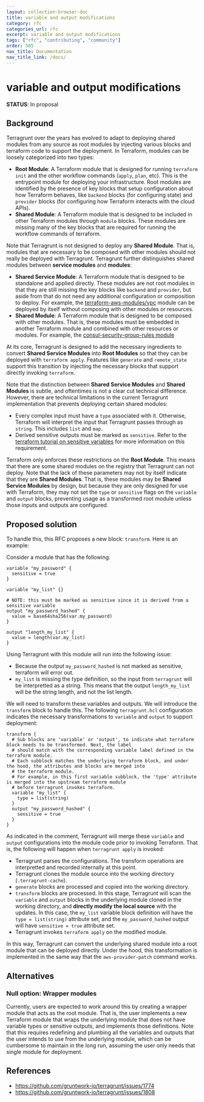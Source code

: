 ```yaml
---
layout: collection-browser-doc
title: variable and output modifications
category: rfc
categories_url: rfc
excerpt: variable and output modifications
tags: ["rfc", "contributing", "community"]
order: 505
nav_title: Documentation
nav_title_link: /docs/
---
```


# variable and output modifications

**STATUS**: In proposal


## Background

Terragrunt over the years has evolved to adapt to deploying shared modules from any source as root modules by injecting
various blocks and terraform code to support the deployment. In Terraform, modules can be loosely categorized into two types:

* **Root Module**: A Terraform module that is designed for running `terraform init` and the other workflow commands
  (`apply`, `plan`, etc). This is the entrypoint module for deploying your infrastructure. Root modules are identified
  by the presence of key blocks that setup configuration about how Terraform behaves, like `backend` blocks (for
  configuring state) and `provider` blocks (for configuring how Terraform interacts with the cloud APIs).
* **Shared Module**: A Terraform module that is designed to be included in other Terraform modules through `module`
  blocks. These modules are missing many of the key blocks that are required for running the workflow commands of
  terraform.

Note that Terragrunt is not designed to deploy any **Shared Module**. That is, modules that are necessary to be composed
with other modules should not really be deployed with Terragrunt. Terragrunt further distinguishes shared modules
between **service modules** and **modules**:

* **Shared Service Module**: A Terraform module that is designed to be standalone and applied directly. These modules
  are not root modules in that they are still missing the key blocks like `backend` and `provider`, but aside from that
  do not need any additional configuration or composition to deploy. For example, the
  [terraform-aws-modules/vpc](https://registry.terraform.io/modules/terraform-aws-modules/vpc/aws/latest) module can be
  deployed by itself without composing with other modules or resources.
* **Shared Module**: A Terraform module that is designed to be composed with other modules. That is, these modules must
  be embedded in another Terraform module and combined with other resources or modules. For example, the
  [consul-security-group-rules
  module](https://registry.terraform.io/modules/hashicorp/consul/aws/latest/submodules/consul-security-group-rules)

At its core, Terragrunt is designed to add the necessary ingredients to convert **Shared Service Modules** into **Root
Modules** so that they can be deployed with `terraform apply`. Features like `generate` and `remote_state` support this
transition by injecting the necessary blocks that support directly invoking `terraform`.

Note that the distinction between **Shared Service Modules** and **Shared Modules** is subtle, and oftentimes is not a
clear cut technical difference. However, there are technical limitations in the current Terragrunt implementation that
prevents deploying certain shared modules:

- Every complex input must have a `type` associated with it. Otherwise, Terraform will interpret the input that
  Terragrunt passes through as `string`. This includes `list` and `map`.
- Derived sensitive outputs must be marked as `sensitive`. Refer to the [terraform tutorial on sensitive
  variables](https://learn.hashicorp.com/tutorials/terraform/sensitive-variables#reference-sensitive-variables) for more
  information on this requirement.

Terraform only enforces these restrictions on the **Root Module**. This means that there are some shared modules on the
registry that Terragrunt can not deploy. Note that the lack of these parameters may not by itself indicate that they are
**Shared Modules**. That is, these modules may be **Shared Service Modules** by design, but because they are
only designed for use with Terraform, they may not set the `type` or `sensitive` flags on the `variable` and `output`
blocks, preventing usage as a transformed root module unless those inputs and outputs are configured.


## Proposed solution

To handle this, this RFC proposes a new block: `transform`. Here is an example:

Consider a module that has the following:

```hcl
variable "my_password" {
  sensitive = true
}

variable "my_list" {}

# NOTE: this must be marked as sensitive since it is derived from a sensitive variable
output "my_password_hashed" {
  value = base64sha256(var.my_password)
}

output "length_my_list" {
  value = length(var.my_list)
}
```

Using Terragrunt with this module will run into the following issue:

- Because the output `my_password_hashed` is not marked as sensitive, terraform will error out.
- `my_list` is missing the type definition, so the input from `terragrunt` will be interpretted as a string. This means
  that the output `length_my_list` will be the string length, and not the list length.

We will need to transform these variables and outputs. We will introduce the `transform` block to handle this. The
following `terragrunt.hcl` configuration indicates the necessary transformations to `variable` and `output` to support
deployment:

```hcl
transform {
  # Sub blocks are 'variable' or 'output', to indicate what terraform block needs to be transformed. Next, the label
  # should match with the corresponding variable label defined in the terraform module.
  # Each subblock matches the underlying terraform block, and under the hood, the attributes and blocks are merged into
  # the terraform module.
  # For example, in this first variable subblock, the 'type' attribute is merged into the upstream terraform module
  # before terragrunt invokes terraform.
  variable "my_list" {
    type = list(string)
  }
  output "my_password_hashed" {
    sensitive = true
  }
}
```

As indicated in the comment, Terragrunt will merge these `variable` and `output` configurations into the module code
prior to invoking Terraform. That is, the following will happen when `terragrunt apply` is invoked:

- Terragrunt parses the configurations. The transform operations are interpretted and recorded internally at this point.
- Terragrunt clones the module source into the working directory (`.terragrunt-cache`).
- `generate` blocks are processed and copied into the working directory.
- `transform` blocks are processed. In this stage, Terragrunt will scan the `variable` and `output` blocks in the
  underlying module cloned in the working directory, and **directly modify the local source** with the updates. In this
  case, the `my_list` variable block definition will have the `type = list(string)` attribute set, and the
  `my_password_hashed` output will have `sensitive = true` attribute set.
- Terragrunt invokes `terraform apply` on the modified module.

In this way, Terragrunt can convert the underlying shared module into a root module that can be deployed directly.
Under the hood, this transformation is implemented in the same way that the `aws-provider-patch` command works.


## Alternatives

### Null option: Wrapper modules

Currently, users are expected to work around this by creating a wrapper module that acts as the root module. That is,
the user implements a new Terraform module that wraps the underlying module that does not have variable types or
sensitive outputs, and implements those definitions. Note that this requires redefining and plumbing all the variables
and outputs that the user intends to use from the underlying module, which can be cumbersome to maintain in the long
run, assuming the user only needs that single module for deployment.


## References

- https://github.com/gruntwork-io/terragrunt/issues/1774
- https://github.com/gruntwork-io/terragrunt/issues/1808
